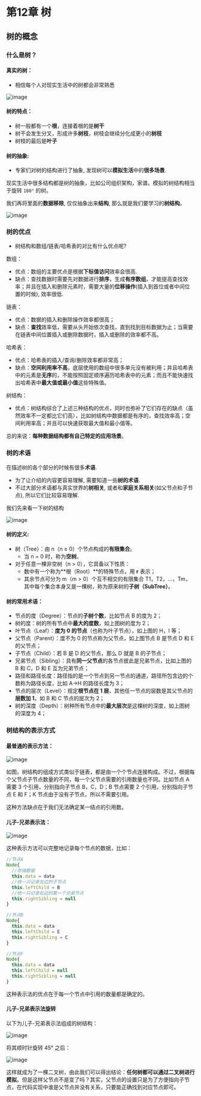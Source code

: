 # 第12章 树

## 树的概念

### 什么是树？

#### 真实的树：

- 相信每个人对现实生活中的树都会非常熟悉

![image](https://cdn.jsdelivr.net/gh/dragon-liu/picBed@master/img/image.1b1skx1rxaao.png)



#### 树的特点：

- 树一般都有一个**根**，连接着根的是**树干**
- 树干会发生分叉，形成许多**树枝**，树枝会继续分化成更小的**树枝**
- 树枝的最后是**叶子**

#### 树的抽象:

- 专家们对树的结构进行了抽象, 发现树可以**模拟生活**中的**很多场景**.

现实生活中很多结构都是树的抽象，比如公司组织架构，家谱。模拟的树结构相当于旋转 `180°` 的树。

我们再将里面的**数据移除**, 仅仅抽象出来**结构**, 那么就是我们要学习的**树结构**。

![image](https://cdn.jsdelivr.net/gh/dragon-liu/picBed@master/img/image.1qs99i6zp98g.png)

### 树的优点

- 树结构和数组/链表/哈希表的对比有什么优点呢?

数组：

- 优点：数组的主要优点是根据**下标值访问**效率会很高.
- 缺点：查找数据时需要先对数据进行**排序**，生成**有序数组**，才能提高查找效率；并且在插入和删除元素时，需要大量的**位移操作**(插入到首位或者中间位置的时候), 效率很低.

链表：

- 优点：数据的插入和删除操作效率都很高；
- 缺点：**查找**效率低，需要从头开始依次查找，直到找到目标数据为止；当需要在链表中间位置插入或删除数据时，插入或删除的效率都不高。

哈希表：

- 优点：哈希表的插入/查询/删除效率都非常高；
- 缺点：**空间利用率不高**，底层使用的数组中很多单元没有被利用；并且哈希表中的元素是**无序**的，不能按照固定顺序遍历哈希表中的元素；而且不能快速找出哈希表中**最大值或最小值**这些特殊值。

树结构：

- 优点：树结构综合了上述三种结构的优点，同时也弥补了它们存在的缺点（虽然效率不一定都比它们高），比如树结构中数据都是有序的，查找效率高；空间利用率高；并且可以快速获取最大值和最小值等。

总的来说：**每种数据结构都有自己特定的应用场景**。

### 树的术语

在描述树的各个部分的时候有很多**术语**.

- 为了让介绍的内容更容易理解, 需要知道一些**树的术语**.
- 不过大部分术语都与真实世界的**树相关**, 或者和**家庭关系相关**(如父节点和子节点), 所以它们比较容易理解.

我们先来看一下树的结构

![image](https://cdn.jsdelivr.net/gh/XPoet/image-hosting@master/JavaScript-数据结构与算法/image.3t0ypfn5leo0.png)

#### 树的定义:

- 树（Tree）：由 n（n ≥ 0）个节点构成的**有限集合**。
	- 当 n = 0 时，称为**空树**。
- 对于任意一棵非空树（n > 0），它具备以下性质：
  - 数中有一个称为**根（Root）**的特殊节点，用 **r** 表示；
  - 其余节点可分为 m（m > 0）个互不相交的有限集合 T1，T2，...，Tm，其中每个集合本身又是一棵树，称为原来树的**子树（SubTree）**。

#### 树的常用术语：

- 节点的度（Degree）：节点的**子树个数**，比如节点 B 的度为 2；
- 树的度：树的所有节点中**最大的度数**，如上图树的度为 2；
- 叶节点（Leaf）：**度为 0 的节点**（也称为叶子节点），如上图的 H，I 等；
- 父节点（Parent）：度不为 0 的节点称为父节点，如上图节点 B 是节点 D 和 E 的父节点；
- 子节点（Child）：若 B 是 D 的父节点，那么 D 就是 B 的子节点；
- 兄弟节点（Sibling）：具有**同一父节点**的各节点彼此是兄弟节点，比如上图的 B 和 C，D 和 E 互为兄弟节点；
- 路径和路径长度：路径指的是一个节点到另一节点的通道，路径所包含边的个数称为路径长度，比如 A->H 的路径长度为 3；
- 节点的层次（Level）：规定**根节点在 1 层**，其他任一节点的层数是其父节点的**层数加 1**。如 B 和 C 节点的层次为 2；
- 树的深度（Depth）：树种所有节点中的**最大层次**是这棵树的深度，如上图树的深度为 4；

### 树结构的表示方式

#### 最普通的表示方法：

![image](https://cdn.jsdelivr.net/gh/XPoet/image-hosting@master/JavaScript-数据结构与算法/image.4v9sayu9zu60.png)

如图，树结构的组成方式类似于链表，都是由一个个节点连接构成。不过，根据每个父节点子节点数量的不同，每一个父节点需要的引用数量也不同。比如节点 A 需要 3 个引用，分别指向子节点 B，C，D；B 节点需要 2 个引用，分别指向子节点 E 和 F；K 节点由于没有子节点，所以不需要引用。

这种方法缺点在于我们无法确定某一结点的引用数。

#### 儿子-兄弟表示法：

![image](https://cdn.jsdelivr.net/gh/XPoet/image-hosting@master/JavaScript-数据结构与算法/image.3o34yy6h0420.png)

这种表示方法可以完整地记录每个节点的数据，比如：

```js
//节点A
Node{
  //存储数据
  this.data = data
  //统一只记录左边的子节点
  this.leftChild = B
  //统一只记录右边的第一个兄弟节点
  this.rightSibling = null
}

//节点B
Node{
  this.data = data
  this.leftChild = E
  this.rightSibling = C
}

//节点F
Node{
  this.data = data
  this.leftChild = null
  this.rightSibling = null
}
```

这种表示法的优点在于每一个节点中引用的数量都是确定的。

#### 儿子-兄弟表示法旋转

以下为儿子-兄弟表示法组成的树结构：

![image](https://cdn.jsdelivr.net/gh/XPoet/image-hosting@master/JavaScript-数据结构与算法/image.6tucreh71ok0.png)

将其顺时针旋转 45° 之后：

![image](https://cdn.jsdelivr.net/gh/XPoet/image-hosting@master/JavaScript-数据结构与算法/image.4blmsiyhevg0.png)

这样就成为了一棵二叉树，由此我们可以得出结论：**任何树都可以通过二叉树进行模拟**。但是这样父节点不是变了吗？其实，父节点的设置只是为了方便指向子节点，在代码实现中谁是父节点并没有关系，只要能正确找到对应节点即可。

